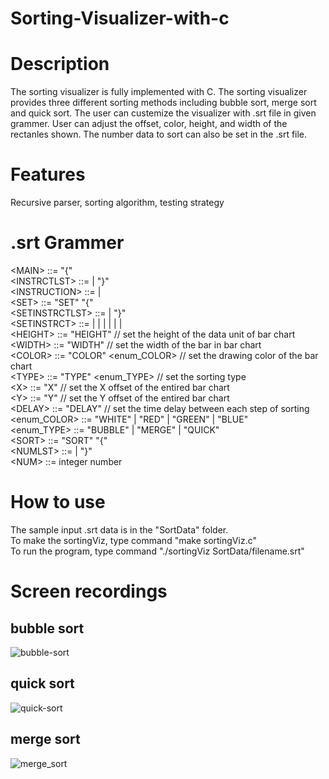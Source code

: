 # Sorting-Visualizer-with-c

# Description
The sorting visualizer is fully implemented with C. The sorting visualizer provides three different sorting methods including bubble sort, merge sort and quick sort. The user can custemize the visualizer with .srt file in given grammer. User can adjust the offset, color, height, and width of the rectanles shown. The number data to sort can also be set in the .srt file.

# Features
Recursive parser, sorting algorithm, testing strategy

# .srt Grammer
\<MAIN> ::= "{" <INSTRCTLST> <br />
\<INSTRCTLST> ::= <INSTRUCTION><INSTRCTLST> | "}" <br />
\<INSTRUCTION> ::= <SET> | <SORT> <br />
\<SET> ::= "SET" "{" <SETINSTRCTLST> <br />
\<SETINSTRCTLST> ::= <SETINSTRCT><SETINSTRCTLST> | "}" <br />
\<SETINSTRCT> ::= <HEIGHT> | <WIDTH> | <COLOR> | <TYPE> | <X> | <Y> | <DELAY> <br />
\<HEIGHT> ::= "HEIGHT" <NUM>   // set the height of the data unit of bar chart  <br />
\<WIDTH> ::= "WIDTH" <NUM>   // set the width of the bar in bar chart  <br />
\<COLOR> ::= "COLOR" <enum_COLOR>   // set the drawing color of the bar chart  <br />
\<TYPE> ::= "TYPE" <enum_TYPE>   // set the sorting type  <br />
\<X> ::= "X" <NUM>   // set the X offset of the entired bar chart  <br />
\<Y> ::= "Y" <NUM>   // set the Y offset of the entired bar chart  <br />
\<DELAY> ::= "DELAY" <NUM>   // set the time delay between each step of sorting  <br />
\<enum_COLOR> ::= "WHITE" | "RED" | "GREEN" | "BLUE" <br />
\<enum_TYPE> ::= "BUBBLE" | "MERGE" | "QUICK" <br />
\<SORT> ::= "SORT" "{" <NUMLST> <br />
\<NUMLST> ::= <NUM><NUMLST> | "}" <br />
\<NUM> ::= integer number <br />
  
# How to use
The sample input .srt data is in the "SortData" folder. <br />
To make the sortingViz, type command "make sortingViz.c" <br />
To run the program, type command "./sortingViz SortData/filename.srt" <br />
  
# Screen recordings
## bubble sort
![bubble-sort](https://user-images.githubusercontent.com/31298786/147676686-41a9b11f-cafd-441c-9af6-6fa2a8b2f48f.gif)
  
## quick sort
![quick-sort](https://user-images.githubusercontent.com/31298786/147678853-460a6c04-48de-49b2-aee3-a73ae84898d9.gif)

## merge sort
![merge_sort](https://user-images.githubusercontent.com/31298786/147679490-fd1e9c11-a66f-42db-b9cf-cb69fc95a767.gif)
